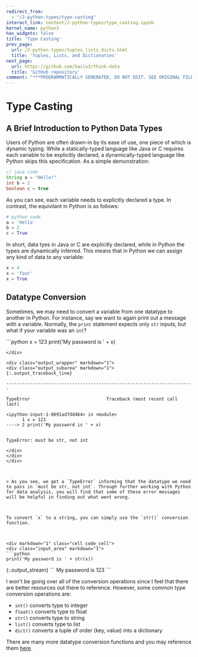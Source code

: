 ```yaml
---
redirect_from:
  - "/2-python-types/type-casting"
interact_link: content/2-python-types/type_casting.ipynb
kernel_name: python3
has_widgets: false
title: 'Type Casting'
prev_page:
  url: /2-python-types/tuples_lists_dicts.html
  title: 'Tuples, Lists, and Dictionaries'
next_page:
  url: https://github.com/kailu3/think-data
  title: 'GitHub repository'
comment: "***PROGRAMMATICALLY GENERATED, DO NOT EDIT. SEE ORIGINAL FILES IN /content***"
---
```



# Type Casting




## A Brief Introduction to Python Data Types

Users of Python are often drawn-in by its ease of use, one piece of which is dynamic typing. While a statically-typed language like Java or C requires each variable to be explicitly declared, a dynamically-typed language like Python skips this specification. As a simple demonstration:



```java
// java code
String a = "Hello!"
int b = 2
boolean c = true
```



As you can see, each variable needs to explicitly declared a type. In contrast, the equivilant in Python is as follows:



```python
# python code
a = 'Hello'
b = 2
c = True
```



In short, data tyes in Java or C are explicitly declared, while in Python the types are dynamically inferred. This means that in Python we can assign any kind of data to any variable:



```python
x = 4
x = 'four'
x = True
```



## Datatype Conversion

Sometimes, we may need to convert a variable from one datatype to another in Python. For instance, say we want to again print out a message with a variable. Normally, the `print` statement expects only `str` inputs, but what if your variable was an `int`?



<div markdown="1" class="cell code_cell">
<div class="input_area" markdown="1">
```python
x = 123
print('My password is ' + x)

```
</div>

<div class="output_wrapper" markdown="1">
<div class="output_subarea" markdown="1">
{:.output_traceback_line}
```

    -----------------------------------------------------------------------

    TypeError                             Traceback (most recent call last)

    <ipython-input-1-8691ad7dd464> in <module>
          1 x = 123
    ----> 2 print('My password is ' + x)
    

    TypeError: must be str, not int


```
</div>
</div>
</div>



> As you see, we get a `TypeError` informing that the datatype we need to pass in `must be str, not int`. Through further working with Python for data analysis, you will find that some of these error messages will be helpful in finding out what went wrong.



To convert `x` to a string, you can simply use the `str()` conversion function.



<div markdown="1" class="cell code_cell">
<div class="input_area" markdown="1">
```python
print('My password is ' + str(x))

```
</div>

<div class="output_wrapper" markdown="1">
<div class="output_subarea" markdown="1">
{:.output_stream}
```
My password is 123
```
</div>
</div>
</div>



I won't be going over all of the conversion operations since I feel that there are better resources out there to reference. However, some common type conversion operations are:

- `int()` converts type to integer
- `float()` converts type to float
- `str()` converts type to string
- `list()` converts  type to list
- `dict()` converts a tuple of order (key, value) into a dictionary

There are many more datatype conversion functions and you may reference them [here](https://www.geeksforgeeks.org/type-conversion-python/).

